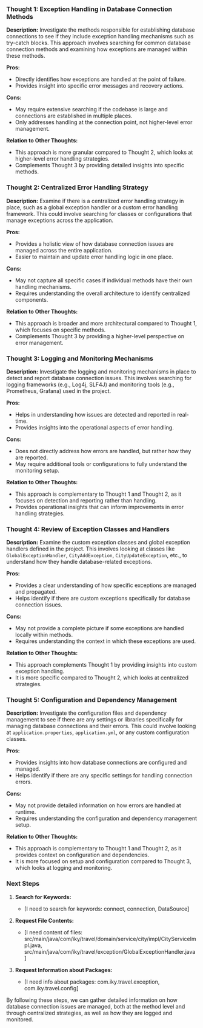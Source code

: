 ### Thought 1: Exception Handling in Database Connection Methods

**Description:**
Investigate the methods responsible for establishing database connections to see if they include exception handling mechanisms such as try-catch blocks. This approach involves searching for common database connection methods and examining how exceptions are managed within these methods.

**Pros:**
- Directly identifies how exceptions are handled at the point of failure.
- Provides insight into specific error messages and recovery actions.

**Cons:**
- May require extensive searching if the codebase is large and connections are established in multiple places.
- Only addresses handling at the connection point, not higher-level error management.

**Relation to Other Thoughts:**
- This approach is more granular compared to Thought 2, which looks at higher-level error handling strategies.
- Complements Thought 3 by providing detailed insights into specific methods.

### Thought 2: Centralized Error Handling Strategy

**Description:**
Examine if there is a centralized error handling strategy in place, such as a global exception handler or a custom error handling framework. This could involve searching for classes or configurations that manage exceptions across the application.

**Pros:**
- Provides a holistic view of how database connection issues are managed across the entire application.
- Easier to maintain and update error handling logic in one place.

**Cons:**
- May not capture all specific cases if individual methods have their own handling mechanisms.
- Requires understanding the overall architecture to identify centralized components.

**Relation to Other Thoughts:**
- This approach is broader and more architectural compared to Thought 1, which focuses on specific methods.
- Complements Thought 3 by providing a higher-level perspective on error management.

### Thought 3: Logging and Monitoring Mechanisms

**Description:**
Investigate the logging and monitoring mechanisms in place to detect and report database connection issues. This involves searching for logging frameworks (e.g., Log4j, SLF4J) and monitoring tools (e.g., Prometheus, Grafana) used in the project.

**Pros:**
- Helps in understanding how issues are detected and reported in real-time.
- Provides insights into the operational aspects of error handling.

**Cons:**
- Does not directly address how errors are handled, but rather how they are reported.
- May require additional tools or configurations to fully understand the monitoring setup.

**Relation to Other Thoughts:**
- This approach is complementary to Thought 1 and Thought 2, as it focuses on detection and reporting rather than handling.
- Provides operational insights that can inform improvements in error handling strategies.

### Thought 4: Review of Exception Classes and Handlers

**Description:**
Examine the custom exception classes and global exception handlers defined in the project. This involves looking at classes like `GlobalExceptionHandler`, `CityAddException`, `CityUpdateException`, etc., to understand how they handle database-related exceptions.

**Pros:**
- Provides a clear understanding of how specific exceptions are managed and propagated.
- Helps identify if there are custom exceptions specifically for database connection issues.

**Cons:**
- May not provide a complete picture if some exceptions are handled locally within methods.
- Requires understanding the context in which these exceptions are used.

**Relation to Other Thoughts:**
- This approach complements Thought 1 by providing insights into custom exception handling.
- It is more specific compared to Thought 2, which looks at centralized strategies.

### Thought 5: Configuration and Dependency Management

**Description:**
Investigate the configuration files and dependency management to see if there are any settings or libraries specifically for managing database connections and their errors. This could involve looking at `application.properties`, `application.yml`, or any custom configuration classes.

**Pros:**
- Provides insights into how database connections are configured and managed.
- Helps identify if there are any specific settings for handling connection errors.

**Cons:**
- May not provide detailed information on how errors are handled at runtime.
- Requires understanding the configuration and dependency management setup.

**Relation to Other Thoughts:**
- This approach is complementary to Thought 1 and Thought 2, as it provides context on configuration and dependencies.
- It is more focused on setup and configuration compared to Thought 3, which looks at logging and monitoring.

### Next Steps

1. **Search for Keywords:**
   - [I need to search for keywords: <keyword>connect</keyword>, <keyword>connection</keyword>, <keyword>DataSource</keyword>]

2. **Request File Contents:**
   - [I need content of files: <file>src/main/java/com/iky/travel/domain/service/city/impl/CityServiceImpl.java</file>, <file>src/main/java/com/iky/travel/exception/GlobalExceptionHandler.java</file>]

3. **Request Information about Packages:**
   - [I need info about packages: <package>com.iky.travel.exception</package>, <package>com.iky.travel.config</package>]

By following these steps, we can gather detailed information on how database connection issues are managed, both at the method level and through centralized strategies, as well as how they are logged and monitored.